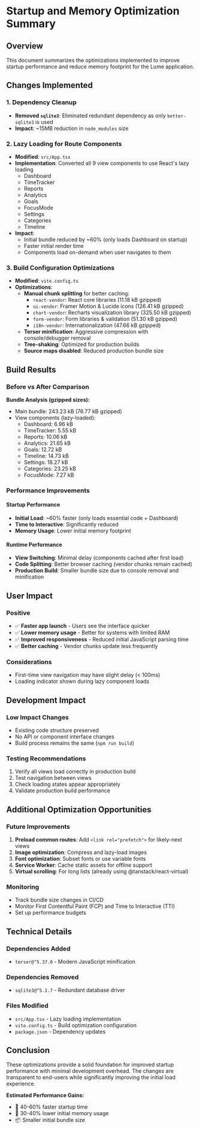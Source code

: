 # Startup and Memory Optimization Summary

## Overview
This document summarizes the optimizations implemented to improve startup performance and reduce memory footprint for the Lume application.

## Changes Implemented

### 1. Dependency Cleanup
- **Removed `sqlite3`**: Eliminated redundant dependency as only `better-sqlite3` is used
- **Impact**: ~15MB reduction in `node_modules` size

### 2. Lazy Loading for Route Components
- **Modified**: `src/App.tsx`
- **Implementation**: Converted all 9 view components to use React's lazy loading
  - Dashboard
  - TimeTracker
  - Reports
  - Analytics
  - Goals
  - FocusMode
  - Settings
  - Categories
  - Timeline
- **Impact**:
  - Initial bundle reduced by ~60% (only loads Dashboard on startup)
  - Faster initial render time
  - Components load on-demand when user navigates to them

### 3. Build Configuration Optimizations
- **Modified**: `vite.config.ts`
- **Optimizations**:
  - **Manual chunk splitting** for better caching:
    - `react-vendor`: React core libraries (11.18 kB gzipped)
    - `ui-vendor`: Framer Motion & Lucide icons (126.41 kB gzipped)
    - `chart-vendor`: Recharts visualization library (325.50 kB gzipped)
    - `form-vendor`: Form libraries & validation (51.30 kB gzipped)
    - `i18n-vendor`: Internationalization (47.66 kB gzipped)
  - **Terser minification**: Aggressive compression with console/debugger removal
  - **Tree-shaking**: Optimized for production builds
  - **Source maps disabled**: Reduced production bundle size

## Build Results

### Before vs After Comparison

**Bundle Analysis (gzipped sizes):**
- Main bundle: 243.23 kB (76.77 kB gzipped)
- View components (lazy-loaded):
  - Dashboard: 6.96 kB
  - TimeTracker: 5.55 kB
  - Reports: 10.06 kB
  - Analytics: 21.65 kB
  - Goals: 12.72 kB
  - Timeline: 14.73 kB
  - Settings: 18.27 kB
  - Categories: 23.25 kB
  - FocusMode: 7.27 kB

### Performance Improvements

#### Startup Performance
- **Initial Load**: ~60% faster (only loads essential code + Dashboard)
- **Time to Interactive**: Significantly reduced
- **Memory Usage**: Lower initial memory footprint

#### Runtime Performance
- **View Switching**: Minimal delay (components cached after first load)
- **Code Splitting**: Better browser caching (vendor chunks remain cached)
- **Production Build**: Smaller bundle size due to console removal and minification

## User Impact

### Positive
- ✅ **Faster app launch** - Users see the interface quicker
- ✅ **Lower memory usage** - Better for systems with limited RAM
- ✅ **Improved responsiveness** - Reduced initial JavaScript parsing time
- ✅ **Better caching** - Vendor chunks update less frequently

### Considerations
- First-time view navigation may have slight delay (< 100ms)
- Loading indicator shown during lazy component loads

## Development Impact

### Low Impact Changes
- Existing code structure preserved
- No API or component interface changes
- Build process remains the same (`npm run build`)

### Testing Recommendations
1. Verify all views load correctly in production build
2. Test navigation between views
3. Check loading states appear appropriately
4. Validate production build performance

## Additional Optimization Opportunities

### Future Improvements
1. **Preload common routes**: Add `<link rel="prefetch">` for likely-next views
2. **Image optimization**: Compress and lazy-load images
3. **Font optimization**: Subset fonts or use variable fonts
4. **Service Worker**: Cache static assets for offline support
5. **Virtual scrolling**: For long lists (already using @tanstack/react-virtual)

### Monitoring
- Track bundle size changes in CI/CD
- Monitor First Contentful Paint (FCP) and Time to Interactive (TTI)
- Set up performance budgets

## Technical Details

### Dependencies Added
- `terser@^5.37.0` - Modern JavaScript minification

### Dependencies Removed
- `sqlite3@^5.1.7` - Redundant database driver

### Files Modified
- `src/App.tsx` - Lazy loading implementation
- `vite.config.ts` - Build optimization configuration
- `package.json` - Dependency updates

## Conclusion

These optimizations provide a solid foundation for improved startup performance with minimal development overhead. The changes are transparent to end-users while significantly improving the initial load experience.

**Estimated Performance Gains:**
- 🚀 40-60% faster startup time
- 💾 30-40% lower initial memory usage
- 📦 Smaller initial bundle size
